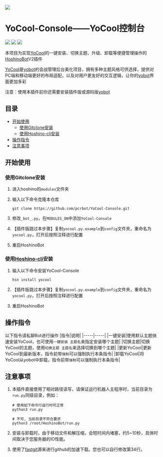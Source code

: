 ![](https://i.loli.net/2020/11/15/YCBtcIVK4P6Hdfx.png)
# YoCool-Console——YoCool控制台
<p align="left">
<a href='https://github.com/Ice-Cirno/HoshinoBot'><img src="https://img.shields.io/badge/HoshinoBot-v2.0-green.svg"/></a>
<a href='https://github.com/pcrbot/yobot'><img src="https://img.shields.io/badge/yobot-v3.0-brightgreen.svg"/></a></a>
<a href='https://github.com/pcrbot/YoCool-Console/blob/master/LICENSE'><img src="https://img.shields.io/github/license/A-kirami/YoCool-Console"/></a>
</p>

本项目为实现[YoCool](https://github.com/A-kirami/YoCool)的一键安装、切换主题、升级、卸载等便捷管理操作的[HoshinoBot](https://github.com/Ice-Cirno/HoshinoBot)V2插件

[YoCool](https://github.com/A-kirami/YoCool)是[yobot](https://github.com/pcrbot/yobot)的会战管理后台美化项目，拥有多种主题风格可供选择，提供对PC端和移动端更好的布局适配，以及对用户更友好的交互逻辑，让你的[yobot](https://github.com/pcrbot/yobot)界面更加多彩

注意：使用本插件前你还需要安装插件版或源码版[yobot](https://github.com/pcrbot/yobot)

## 目录
- [开始使用](https://github.com/pcrbot/YoCool-Console/#开始使用)
    - [使用Gitclone安装](https://github.com/pcrbot/YoCool-Console/#使用Gitclone安装)
    - [使用Hoshino-cli安装](https://github.com/pcrbot/YoCool-Console/#使用Hoshino-cli安装)
- [操作指令](https://github.com/pcrbot/YoCool-Console/#操作指令)
- [注意事项](https://github.com/pcrbot/YoCool-Console/#注意事项)


## 开始使用

### 使用Gitclone安装

1. 进入hoshino的``modules``文件夹<br>

2. 输入以下命令克隆本仓库
    ```
    git clone https://github.com/pcrbot/YoCool-Console.git
    ```
3. 修改``_bot_.py``，在``MODULES_ON``中添加``YoCool-Console``

4. 【插件版跳过本步骤】复制``yocool.py.example``到``config``文件夹，重命名为``yocool.py``，打开后按照注释进行配置

5. 重启HoshinoBot


### 使用[Hoshino-cli](https://github.com/pcrbot/hsn)安装

1. 输入以下命令安装YoCool-Console
    ```
    hsn install yocool
    ```
2. 【插件版跳过本步骤】复制``yocool.py.example``到``config``文件夹，重命名为``yocool.py``，打开后按照注释进行配置

3. 重启HoshinoBot


## 操作指令
以下指令请私聊Bot进行操作
|指令|说明|
|-----|-----|
|一键安装|使用默认主题快速安装YoCool，也可使用``一键安装 主题名``来指定安装哪个主题|
|切换主题|切换YoCool的主题，使用``切换主题 主题名``来选择切换到哪个主题|
|更新YoCool|更新YoCool到最新版本，指令前带``强制``可以强制执行本条指令|
|卸载YoCool|将YoCool从yobot中卸载，指令前带``强制``可以强制执行本条指令|


## 注意事项

1. 本插件直接使用了相对路径读写，请保证运行机器人主程序时，当前目录为`run.py`同级目录，例如：
   ```
   # 使用如下命令行运行时可正常
   python3 run.py

   # 不可, 当前目录不符合要求
   python3 /root/HoshinoBot/run.py
   ```

2. 安装与卸载时，由于移动文件和解压缩，会短时间内堵塞，约5~10秒，具体时间取决于您服务器的IO性能。

3. 使用了[fastgit](http://fastgit.org/)源来进行github的加速下载。您也可以自行修改第34行。
